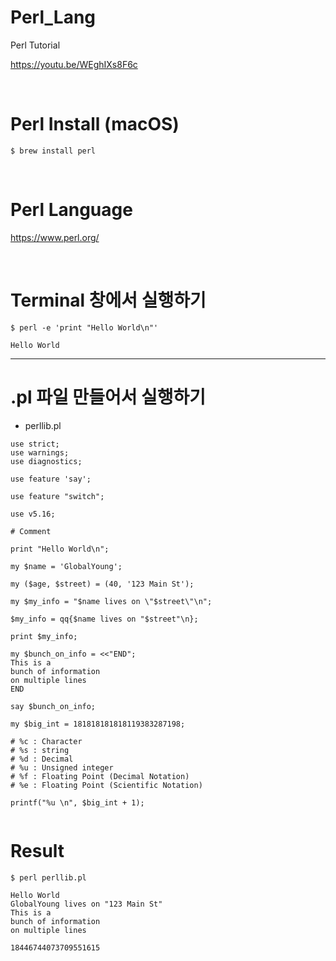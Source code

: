 # Perl_Lang

Perl Tutorial

https://youtu.be/WEghIXs8F6c

<br>

# Perl Install (macOS)

```
$ brew install perl
```

<br>

# Perl Language

https://www.perl.org/

<br>

# Terminal 창에서 실행하기

```
$ perl -e 'print "Hello World\n"'

Hello World
```

<hr>

# .pl 파일 만들어서 실행하기

- perllib.pl
  <br>

```
use strict;
use warnings;
use diagnostics;

use feature 'say';

use feature "switch";

use v5.16;

# Comment

print "Hello World\n";

my $name = 'GlobalYoung';

my ($age, $street) = (40, '123 Main St');

my $my_info = "$name lives on \"$street\"\n";

$my_info = qq{$name lives on "$street"\n};

print $my_info;

my $bunch_on_info = <<"END";
This is a
bunch of information
on multiple lines
END

say $bunch_on_info;

my $big_int = 181818181818119383287198;

# %c : Character
# %s : string
# %d : Decimal
# %u : Unsigned integer
# %f : Floating Point (Decimal Notation)
# %e : Floating Point (Scientific Notation)

printf("%u \n", $big_int + 1);


```

# Result

```
$ perl perllib.pl

Hello World
GlobalYoung lives on "123 Main St"
This is a
bunch of information
on multiple lines

18446744073709551615
```
